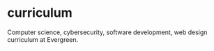 # curriculum
Computer science, cybersecurity, software development, web design curriculum at Evergreen.
